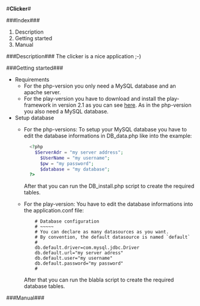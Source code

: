 #**Clicker**#

###Index###
1. Description
2. Getting started
3. Manual

###Description###
The clicker is a nice application ;-)

###Getting started###
* Requirements
  - For the php-version you only need a MySQL database and an apache server.
  - For the play-version you have to download and install the play-framework in version 2.1 as you can see 
  	[here](http://www.playframework.com/documentation/2.1.1/Installing). As in the php-version you also need 
		a MySQL database.
* Setup database	
	- For the php-versions:
  	To setup your MySQL database you have to edit the database 
  	informations in DB_data.php like into the example: 
  

		```php
		  <?php
		    $ServerAdr = "my server address";
			  $UserName = "my username";
			  $pw = "my password";
			  $database = "my database";
		  ?>
		```
		After that you can run the DB_install.php script to create the required tables.
  	
	- For the play-version:
		You have to edit the database informations into the application.conf file:

		```
			# Database configuration
			# ~~~~~ 
			# You can declare as many datasources as you want.
			# By convention, the default datasource is named `default`
			#
			db.default.driver=com.mysql.jdbc.Driver
			db.default.url="my server adress"
			db.default.user="my username"
			db.default.password="my password"
			#
		```
		After that you can run the blabla script to create the required database tables.


###Manual###


